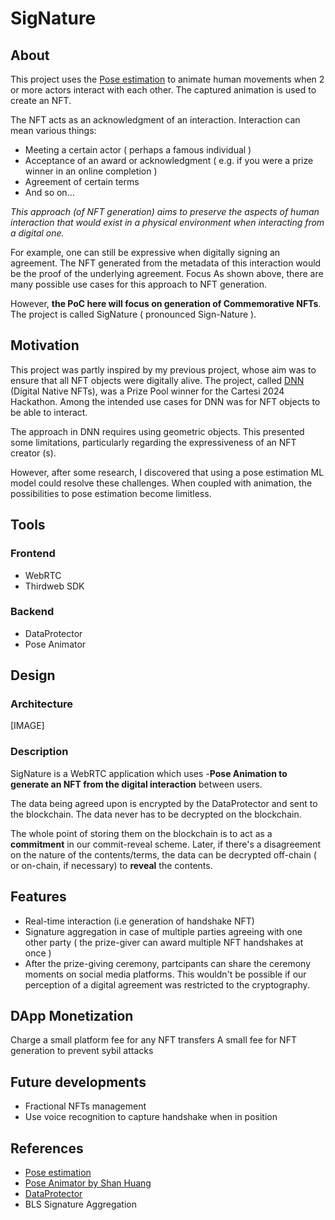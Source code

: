 # SigNature
## About 

This project uses the [Pose estimation](https://www.tensorflow.org/lite/examples/pose_estimation/overview#:~:text=Pose%20estimation%20is%20the%20task,key%20body%20joints%20(keypoints).) to animate human movements when 2 or more actors interact with each other. The captured animation is used to create an NFT. 

The NFT acts as an acknowledgment of an interaction. Interaction can mean various things:

- Meeting a certain actor ( perhaps a famous individual )
- Acceptance of an award or acknowledgment ( e.g. if you were a prize winner in an online completion )
- Agreement of certain terms 
- And so on…


*This approach (of NFT generation) aims to preserve the aspects of human interaction that would exist in a physical environment when interacting from a digital one.*


For example, one can still be expressive when digitally signing an agreement. The NFT generated from the metadata of this interaction would be the proof of the underlying agreement. 
Focus
As shown above, there are many possible use cases for this approach to NFT generation. 

However, **the PoC here will focus on generation of Commemorative NFTs**. The project is called SigNature ( pronounced Sign-Nature ).

## Motivation 
This project was partly inspired by my previous project, whose aim was to ensure that all NFT objects were digitally alive. The project, called [DNN](https://github.com/Mberic/dnn) (Digital Native NFTs), was a Prize Pool winner for the Cartesi 2024 Hackathon. Among the intended use cases for DNN was for NFT objects to be able to interact.

The approach in DNN requires using geometric objects. This presented some limitations, particularly regarding the expressiveness of an NFT creator (s).

However, after some research, I discovered that using a pose estimation ML model could resolve these challenges. When coupled with animation, the possibilities to pose estimation become limitless. 

## Tools 
### Frontend

- WebRTC
- Thirdweb SDK

### Backend 
- DataProtector
- Pose Animator

## Design
### Architecture 
[IMAGE]
### Description 

SigNature is a WebRTC application which uses -**Pose Animation to generate an NFT from the digital interaction** between users. 

The data being agreed upon is encrypted by the DataProtector and sent to the blockchain. The data never has to be decrypted on the blockchain. 

The whole point of storing them on the blockchain is to act as a **commitment** in our commit-reveal scheme. Later, if there's a disagreement on the nature of the contents/terms, the data can be decrypted off-chain ( or on-chain, if necessary) to **reveal** the contents. 

## Features 

- Real-time interaction (i.e generation of handshake NFT)
- Signature aggregation in case of multiple parties agreeing with one other party ( the prize-giver can award multiple NFT handshakes at once )
- After the prize-giving ceremony, partcipants can share the ceremony moments on social media platforms. This wouldn't be possible if our perception of a digital agreement was restricted to the cryptography. 

## DApp Monetization 

Charge a small platform fee for any NFT transfers
A small fee for NFT generation to prevent sybil attacks

## Future developments 

- Fractional NFTs management 
- Use voice recognition to capture handshake when in position

## References 
- [Pose estimation](https://www.tensorflow.org/lite/examples/pose_estimation/overview#:~:text=Pose%20estimation%20is%20the%20task,key%20body%20joints%20(keypoints).)
- [Pose Animator by Shan Huang](https://github.com/yemount/pose-animator)
- [DataProtector](https://documentation-tools.vercel.app/tools/dataProtector.html)
- BLS Signature Aggregation 



